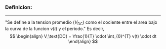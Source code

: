 ### **Definicion:**
---
"Se define a la tension promedio ($V_\text{DC}$) como el cociente entre el area bajo la curva de la funcion $v(t)$ y el periodo."
Es decir,
$$
\begin{align}
V_\text{DC} = \frac{1}{T} \cdot \int_{0}^{T} v(t) \cdot dt
\end{align}
$$
